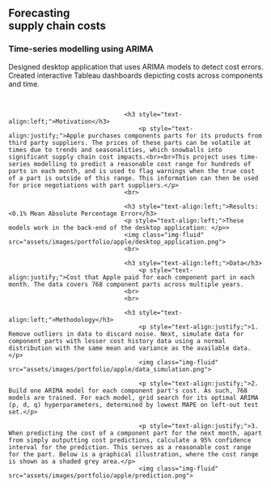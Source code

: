 <h2 class="text-uppercase">Forecasting<br>supply chain costs</h2>
                                    <h3 class="text-warning">Time-series modelling using ARIMA</h3>
                                    <p class="item-intro text-muted">Designed desktop application that uses ARIMA models to detect cost errors.<br>Created interactive Tableau dashboards depicting costs across components and time.</p>
                                    <br>
                                    
                                    <h3 style="text-align:left;">Motivation</h3>
                                        <p style="text-align:justify;">Apple purchases components parts for its products from third party suppliers. The prices of these parts can be volatile at times due to trends and seasonalities, which snowballs into significant supply chain cost impacts.<br><br>This project uses time-series modelling to predict a reasonable cost range for hundreds of parts in each month, and is used to flag warnings when the true cost of a part is outside of this range. This information can then be used for price negotiations with part suppliers.</p>
                                    <br>
                                    
                                    <h3 style="text-align:left;">Results: <0.1% Mean Absolute Percentage Error</h3>
                                    <p style="text-align:left;">These models work in the back-end of the desktop application: </p>>
                                    <img class="img-fluid" src="assets/images/portfolio/apple/desktop_application.png">
                                    <br>

                                    <h3 style="text-align:left;">Data</h3>
                                        <p style="text-align:justify;">Cost that Apple paid for each component part in each month. The data covers 768 component parts across multiple years.
                                    <br>
                                    <br>

                                    <h3 style="text-align:left;">Methodology</h3>
                                        <p style="text-align:justify;">1. Remove outliers in data to discard noise. Next, simulate data for component parts with lesser cost history data using a normal distribution with the same mean and variance as the available data.</p>
                                        <img class="img-fluid" src="assets/images/portfolio/apple/data_simulation.png">
                                        
                                        <p style="text-align:justify;">2. Build one ARIMA model for each component part's cost. As such, 768 models are trained. For each model, grid search for its optimal ARIMA (p, d, q) hyperparameters, determined by lowest MAPE on left-out test set.</p>

                                        <p style="text-align:justify;">3. When predicting the cost of a component part for the next month, apart from simply outputting cost predictions, calculate a 95% confidence interval for the prediction. This serves as a reasonable cost range for the part. Below is a graphical illustration, where the cost range is shown as a shaded grey area.</p>
                                        <img class="img-fluid" src="assets/images/portfolio/apple/prediction.png">
